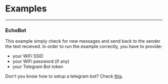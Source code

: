# Examples
___
### EchoBot
This example simply check for new messages and send back to the sender the text received.
In order to run the example correctly, you have to provide:
- your WiFi SSID
- your WiFi password (if any)
- your Telegram Bot token

Don't you know how to setup a telegram bot? Check [this](https://core.telegram.org/bots#6-botfather).